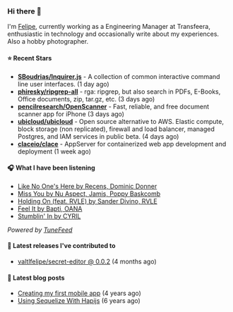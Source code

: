 ### Hi there 👋

I'm [Felipe](https://felipevm.com), currently working as a Engineering Manager at Transfeera, enthusiastic in technology and occasionally write about my experiences. Also a hobby photographer.

#### ⭐ Recent Stars
- **[SBoudrias/Inquirer.js](https://github.com/SBoudrias/Inquirer.js)** - A collection of common interactive command line user interfaces. (1 day ago)
- **[phiresky/ripgrep-all](https://github.com/phiresky/ripgrep-all)** - rga: ripgrep, but also search in PDFs, E-Books, Office documents, zip, tar.gz, etc. (3 days ago)
- **[pencilresearch/OpenScanner](https://github.com/pencilresearch/OpenScanner)** - Fast, reliable, and free document scanner app for iPhone (3 days ago)
- **[ubicloud/ubicloud](https://github.com/ubicloud/ubicloud)** - Open source alternative to AWS. Elastic compute, block storage (non replicated), firewall and load balancer, managed Postgres, and IAM services in public beta. (4 days ago)
- **[claceio/clace](https://github.com/claceio/clace)** - AppServer for containerized web app development and deployment (1 week ago)

#### 🎧 What I have been listening
- [Like No One&#39;s Here by Recens, Dominic Donner](https://open.spotify.com/track/6sOfIfmLp01BNkaPjUi3IT)
- [Miss You by Nu Aspect, Jamis, Poppy Baskcomb](https://open.spotify.com/track/329PAO2XpurUBEWszXKG5K)
- [Holding On (feat. RVLE) by Sander Divino, RVLE](https://open.spotify.com/track/5qd0jRpUE9D31qGbh7sC8E)
- [Feel It by Bapti, OANA](https://open.spotify.com/track/0zQdTcjV7Ky2K27no8d7JE)
- [Stumblin&#39; In by CYRIL](https://open.spotify.com/track/0h3Xy4V4apMraB5NuM8U7Z)

_Powered by [TuneFeed](https://tunefeed.app?ref=valtlfelipe-gh-profile)_ 

#### 🚀 Latest releases I've contributed to


- [valtlfelipe/secret-editor @ 0.0.2](https://github.com/valtlfelipe/secret-editor/releases/tag/0.0.2) (4 months ago)

#### 📄 Latest blog posts
- [Creating my first mobile app](https://felipevm.com/posts/creating-my-first-mobile-app/) (4 years ago)
- [Using Sequelize With Hapijs](https://felipevm.com/posts/using-sequelize-with-hapijs/) (6 years ago)
